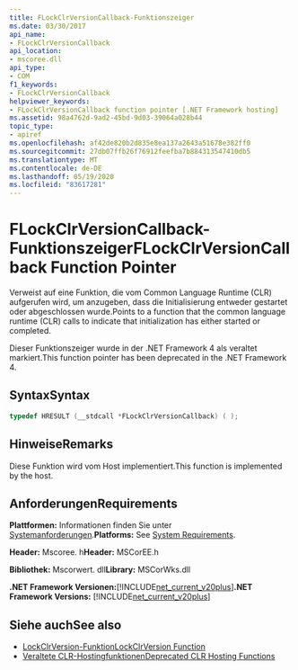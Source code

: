 ```yaml
---
title: FLockClrVersionCallback-Funktionszeiger
ms.date: 03/30/2017
api_name:
- FLockClrVersionCallback
api_location:
- mscoree.dll
api_type:
- COM
f1_keywords:
- FLockClrVersionCallback
helpviewer_keywords:
- FLockClrVersionCallback function pointer [.NET Framework hosting]
ms.assetid: 98a4762d-9ad2-45bd-9d03-39064a028b44
topic_type:
- apiref
ms.openlocfilehash: af42de820b2d835e8ea137a2643a51678e382ff0
ms.sourcegitcommit: 27db07ffb26f76912feefba7b884313547410db5
ms.translationtype: MT
ms.contentlocale: de-DE
ms.lasthandoff: 05/19/2020
ms.locfileid: "83617281"
---
```

# <a name="flockclrversioncallback-function-pointer"></a><span data-ttu-id="a148f-102">FLockClrVersionCallback-Funktionszeiger</span><span class="sxs-lookup"><span data-stu-id="a148f-102">FLockClrVersionCallback Function Pointer</span></span>
<span data-ttu-id="a148f-103">Verweist auf eine Funktion, die vom Common Language Runtime (CLR) aufgerufen wird, um anzugeben, dass die Initialisierung entweder gestartet oder abgeschlossen wurde.</span><span class="sxs-lookup"><span data-stu-id="a148f-103">Points to a function that the common language runtime (CLR) calls to indicate that initialization has either started or completed.</span></span>  
  
 <span data-ttu-id="a148f-104">Dieser Funktionszeiger wurde in der .NET Framework 4 als veraltet markiert.</span><span class="sxs-lookup"><span data-stu-id="a148f-104">This function pointer has been deprecated in the .NET Framework 4.</span></span>  
  
## <a name="syntax"></a><span data-ttu-id="a148f-105">Syntax</span><span class="sxs-lookup"><span data-stu-id="a148f-105">Syntax</span></span>  
  
```cpp  
typedef HRESULT (__stdcall *FLockClrVersionCallback) ( );  
```  
  
## <a name="remarks"></a><span data-ttu-id="a148f-106">Hinweise</span><span class="sxs-lookup"><span data-stu-id="a148f-106">Remarks</span></span>  
 <span data-ttu-id="a148f-107">Diese Funktion wird vom Host implementiert.</span><span class="sxs-lookup"><span data-stu-id="a148f-107">This function is implemented by the host.</span></span>  
  
## <a name="requirements"></a><span data-ttu-id="a148f-108">Anforderungen</span><span class="sxs-lookup"><span data-stu-id="a148f-108">Requirements</span></span>  
 <span data-ttu-id="a148f-109">**Plattformen:** Informationen finden Sie unter [Systemanforderungen](../../get-started/system-requirements.md).</span><span class="sxs-lookup"><span data-stu-id="a148f-109">**Platforms:** See [System Requirements](../../get-started/system-requirements.md).</span></span>  
  
 <span data-ttu-id="a148f-110">**Header:** Mscoree. h</span><span class="sxs-lookup"><span data-stu-id="a148f-110">**Header:** MSCorEE.h</span></span>  
  
 <span data-ttu-id="a148f-111">**Bibliothek:** Mscorwert. dll</span><span class="sxs-lookup"><span data-stu-id="a148f-111">**Library:** MSCorWks.dll</span></span>  
  
 <span data-ttu-id="a148f-112">**.NET Framework Versionen:**[!INCLUDE[net_current_v20plus](../../../../includes/net-current-v20plus-md.md)]</span><span class="sxs-lookup"><span data-stu-id="a148f-112">**.NET Framework Versions:** [!INCLUDE[net_current_v20plus](../../../../includes/net-current-v20plus-md.md)]</span></span>  
  
## <a name="see-also"></a><span data-ttu-id="a148f-113">Siehe auch</span><span class="sxs-lookup"><span data-stu-id="a148f-113">See also</span></span>

- [<span data-ttu-id="a148f-114">LockClrVersion-Funktion</span><span class="sxs-lookup"><span data-stu-id="a148f-114">LockClrVersion Function</span></span>](lockclrversion-function.md)
- [<span data-ttu-id="a148f-115">Veraltete CLR-Hostingfunktionen</span><span class="sxs-lookup"><span data-stu-id="a148f-115">Deprecated CLR Hosting Functions</span></span>](deprecated-clr-hosting-functions.md)
